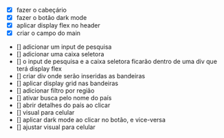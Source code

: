 - [X] fazer o cabeçário
- [X] fazer o botão dark mode
- [X] aplicar display flex no header
- [X] criar o campo do main
- [] adicionar um input de pesquisa
- [] adicionar uma caixa seletora
- [] o input de pesquisa e a caixa seletora ficarão dentro de uma div que terá display flex
- [] criar div onde serão inseridas as bandeiras
- [] aplicar display grid nas bandeiras
- [] adicionar filtro por região
- [] ativar busca pelo nome do país
- [] abrir detalhes do país ao clicar
- [] visual para celular
- [] aplicar dark mode ao clicar no botão, e vice-versa
- [] ajustar visual para celular